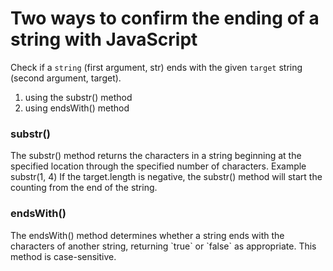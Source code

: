<h1>Two ways to confirm the ending of a string with JavaScript</h1>

Check if a `string` (first argument, str) ends with the given `target` string (second argument, target).

1. using the substr() method
2. using endsWith() method

<h3>substr()</h3>
The substr() method returns the characters in a string beginning at the specified location through the specified number of characters.
Example substr(1, 4)
If the target.length is negative, the substr() method will start the counting from the end of the string.

<h3>endsWith()</h3>
The endsWith() method determines whether a string ends with the characters of another string, returning `true` or `false` as appropriate. 
This method is case-sensitive.
